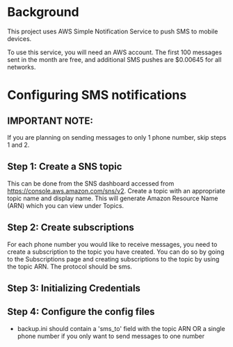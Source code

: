 # Background
This project uses AWS Simple Notification Service to push SMS to mobile devices. 

To use this service, you will need an AWS account. The first 100 messages sent in the month are free, and additional SMS pushes are $0.00645 for all networks.

# Configuring SMS notifications

## IMPORTANT NOTE:
If you are planning on sending messages to only 1 phone number, skip steps 1 and 2.

## Step 1: Create a SNS topic
This can be done from the SNS dashboard accessed from https://console.aws.amazon.com/sns/v2. Create a topic with an appropriate topic name and display name. This will generate Amazon Resource Name (ARN) which you can view under Topics.

## Step 2: Create subscriptions
For each phone number you would like to receive messages, you need to create a subscription to the topic you have created. You can do so by going to the Subscriptions page and creating subscriptions to the topic by using the topic ARN. The protocol should be sms.

## Step 3: Initializing Credentials

## Step 4: Configure the config files
- backup.ini should contain a 'sms_to' field with the topic ARN OR a single phone number if you only want to send messages to one number
